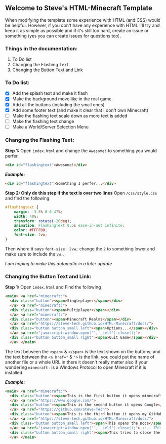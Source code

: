 ## Welcome to Steve's HTML-Minecraft Template
When modifying the template some experience with HTML (and CSS) would be helpful. However, if you don't have any experience with HTML I'll try and keep it as simple as possible and if it's still too hard, create an issue or something (yes you can create issues for questions too).

### Things in the documentation:
1. To Do list
2. Changing the Flashing Text
3. Changing the Button Text and Link

### To Do list:
- [x] Add the splash text and make it flash
- [x] Make the background move like in the real game
- [x] Add all the buttons (including the small ones)
- [x] Add some footer text (and make it clear that I don't own Minecraft)
- [ ] Make the flashing text scale down as more text is added
- [ ] Make the flashing text change
- [ ] Make a World/Server Selection Menu

### Changing the Flashing Text:
**Step 1:** Open `index.html` and change the `Awesome!` to something you would perfer.
```HTML
<div id="flashingtext">Awesome!</div>
```
***Example:***
```HTML
<div id="flashingtext">Something I perfer...</div>
```
**Step 2: Only do this step if the text is over two lines** Open `/css/style.css` and find the following
```CSS
#flashingtext {
	margin: -3.5% 0 0 47%;
	width: 40%;
	transform: rotate(-20deg);
	animation: FlashingText 0.5s ease-in-out infinite;
	color: #FFFF00;
	font-size: 2vw;
}
```
Then where it says `font-size: 2vw;` change the `2` to something lower and make sure to include the `vw;`.

*I am hoping to make this automatic in a later update*

### Changing the Button Text and Link:
**Step 1:** Open `index.html` and Find the following
```HTML
<main> <a href="minecraft:">
  <div class="button"><span>Singleplayer</span></div>
  </a> <a href="minecraft:">
  <div class="button"><span>Multiplayer</span></div>
  </a> <a href="minecraft:">
  <div class="button"><span>Minecraft Realms</span></div>
  </a> <a href="https://steve-tech.github.io/HTML-Minecraft/docs/">
  <div class="button button_small left"><span>Options...</span></div>
  </a> <a href="javascript:window.open('','_self').close();">
  <div class="button button_small right"><span>Quit Game</span></div>
  </a> </main>
```
The text between the `<span>` & `</span>` is the text shown on the buttons; and the text between the `<a href="` & `">` is the link, you could put the name of another file or a whole URL in there it doesn't really matter also if your wondering `minecraft:` is a Windows Protocol to open Minecraft if it is installed.

***Example:***
```HTML
<main> <a href="minecraft:">
  <div class="button"><span>This is the first button it opens minecraft</span></div>
  </a> <a href="https://www.google.com/">
  <div class="button"><span>This is the second button it opens Google</span></div>
  </a> <a href="https://github.com/Steve-Tech">
  <div class="button"><span>This is the third button it opens my GitHub</span></div>
  </a> <a href="https://steve-tech.github.io/HTML-Minecraft/docs/">
  <div class="button button_small left"><span>This opens the Docs</span></div>
  </a> <a href="javascript:window.open('','_self').close();"> <!-- This was me testing but it doesn't really work -->
  <div class="button button_small right"><span>This tries to close the tab</span></div>
  </a> </main>
```
